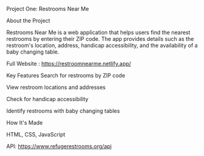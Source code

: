 Project One: Restrooms Near Me

About the Project

Restrooms Near Me is a web application that helps users find the nearest restrooms by entering their ZIP code. The app provides details such as the restroom's location, address, handicap accessibility, and the availability of a baby changing table.

Full Website : https://restroomnearme.netlify.app/


Key Features
Search for restrooms by ZIP code

View restroom locations and addresses

Check for handicap accessibility

Identify restrooms with baby changing tables

How It's Made

HTML, CSS, JavaScript

API: https://www.refugerestrooms.org/api




